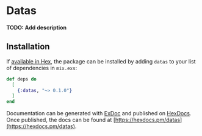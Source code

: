# Datas

**TODO: Add description**

## Installation

If [available in Hex](https://hex.pm/docs/publish), the package can be installed
by adding `datas` to your list of dependencies in `mix.exs`:

```elixir
def deps do
  [
    {:datas, "~> 0.1.0"}
  ]
end
```

Documentation can be generated with [ExDoc](https://github.com/elixir-lang/ex_doc)
and published on [HexDocs](https://hexdocs.pm). Once published, the docs can
be found at [https://hexdocs.pm/datas](https://hexdocs.pm/datas).

